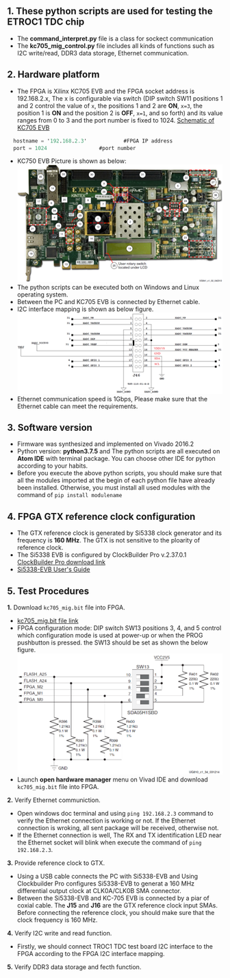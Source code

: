 ## 1. These python scripts are used for testing the ETROC1 TDC chip
  - The **command\_interpret.py** file is a class for sockect communication
  - The **kc705\_mig\_control.py** file includes all kinds of functions such as I2C write/read, DDR3 data storage, Ethernet communication.

## 2. Hardware platform
  - The FPGA is Xilinx KC705 EVB and the FPGA socket address is 192.168.2.x, The x is configurable via switch (DIP switch SW11 positions 1 and 2 control the value of `x`, the positions 1 and 2 are **ON**, `x=3`, the position 1 is **ON** and the position 2 is **OFF**, `x=1`, and so forth) and its value ranges from 0 to 3 and the port number is fixed to 1024. [Schematic of KC705 EVB](https://www.xilinx.com/support/documentation/boards_and_kits/kc705_Schematic_xtp132_rev1_1.pdf)
  ```verilog
	hostname = '192.168.2.3'			#FPGA IP address
	port = 1024					#port number
  ```
  - KC750 EVB Picture is shown as below:
  ![KC705 EVB Picture](https://github.com/weizhangccnu/Python_Script/blob/master/ETROC1_TDC_Test_Software/Img/KC705_EVB.png)
  - The python scripts can be executed both on Windows and Linux operating system.
  - Between the PC and KC705 EVB is connected by Ethernet cable. 
  - I2C interface mapping is shown as below figure.
  ![I2C interface Mapping](https://github.com/weizhangccnu/Python_Script/blob/master/ETROC1_TDC_Test_Software/Img/I2C_Interface_Mapping.png)
  - Ethernet communication speed is 1Gbps, Please make sure that the Ethernet cable can meet the requirements.

## 3. Software version
  - Firmware was synthesized and implemented on Vivado 2016.2
  - Python version: **python3.7.5** and The python scripts are all executed on **Atom IDE** with terminal package. You can choose other IDE for python according to your habits.
  - Before you execute the above python scripts, you should make sure that all the modules imported at the begin of each python file have already been installed. Otherwise, you must install all used modules with the command of `pip install modulename`

## 4. FPGA GTX reference clock configuration
  - The GTX reference clock is generated by Si5338 clock generator and its frequency is **160 MHz**. The GTX is not sensitive to the ploarity of reference clock.
  - The Si5338 EVB is configured by ClockBuilder Pro v.2.37.0.1 [ClockBuilder Pro download link](https://www.silabs.com/products/development-tools/software/clockbuilder-pro-software)
  - [Si5338-EVB User's Guide](https://www.silabs.com/documents/public/user-guides/Si5338-EVB.pdf)

## 5. Test Procedures
**1.** Download `kc705_mig.bit` file into FPGA.
  - [kc705_mig.bit file link](https://www.baidu.com)
  - FPGA configuration mode: DIP switch SW13 positions 3, 4, and 5 control which configuration mode is used at power-up or when the PROG pushbutton is pressed. the SW13 should be set as shown the below figure.
  ![FPGA Configuration mode](https://github.com/weizhangccnu/Python_Script/blob/master/ETROC1_TDC_Test_Software/Img/FPGA_Configuration_mode.png)
  - Launch **open hardware manager** menu on Vivad IDE and download `kc705_mig.bit` file into FPGA.

**2.** Verify Ethernet communiction.
  - Open windows doc terminal and using `ping 192.168.2.3` command to verify the Ethernet connection is working or not. If the Ethernet connection is wroking, all sent package will be received, otherwise not.
  - If the Ethernet connection is well, The RX and TX identification LED near the Ethernet socket will blink when execute the command of `ping 192.168.2.3`.

**3.** Provide reference clock to GTX. 
  - Using a USB cable connects the PC with Si5338-EVB and Using Clockbuilder Pro configures Si5338-EVB to generat a 160 MHz differential output clock at CLK0A/CLK0B SMA connector.  
  - Between the Si5338-EVB and KC-705 EVB is connected by a piar of coxial cable. The **J15** and **J16** are the GTX reference clock input SMAs. Before connecting the reference clock, you should make sure that the clock frequency is 160 MHz.
  
**4.** Verify I2C write and read function.
  - Firstly, we should connect TROC1 TDC test board I2C interface to the FPGA according to the FPGA I2C interface mapping.

**5.** Verify DDR3 data storage and fecth function.
